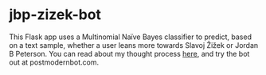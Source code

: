 # jbp-zizek-bot

This Flask app uses a Multinomial Naïve Bayes classifier to predict, based on a text sample, whether a user leans more towards Slavoj Žižek or Jordan B Peterson. You can read about my thought process [here](https://cccx3.medium.com/can-ai-place-your-ideology-between-jordan-peterson-and-slavoj-%C5%BEi%C5%BEek-55e760ddeea7), and try the bot out at postmodernbot.com.
